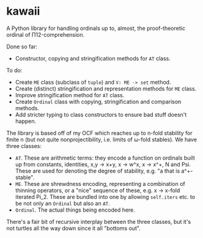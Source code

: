 # kawaii
A Python library for handling ordinals up to, almost, the proof-theoretic ordinal of Π12-comprehension.

Done so far:

- Constructor, copying and stringification methods for <code>AT</code> class.

To do:

- Create <code>ME</code> class (subclass of <code>tuple</code>) and <code>V: ME -> set</code> method.
- Create (distinct) stringification and representation methods for <code>ME</code> class.
- Improve stringification method for <code>AT</code> class.
- Create <code>Ordinal</code> class with copying, stringification and comparison methods.
- Add stricter typing to class constructors to ensure bad stuff doesn't happen.

The library is based off of my OCF which reaches up to n-fold stability for finite n (but not quite nonprojectibility, i.e. limits of ω-fold stables). We have three classes:

- <code>AT</code>. These are arithmetic terms: they encode a function on ordinals built up from constants, identities, x,y -> x+y, x -> w^x, x -> x^+, N and Psi. These are used for denoting the degree of stability, e.g. "a that is a^+-stable".
- <code>ME</code>. These are shrewdness encoding, representing a combination of thinning operators, or a "nice" sequence of these, e.g. x -> x-fold iterated Pi_2. These are bundled into one by allowing <code>self.iters</code> etc. to be not only an <code>Ordinal</code> but also an <code>AT</code>.
- <code>Ordinal</code>. The actual things being encoded here.

There's a fair bit of recursive interplay between the three classes, but it's not turtles all the way down since it all "bottoms out".
